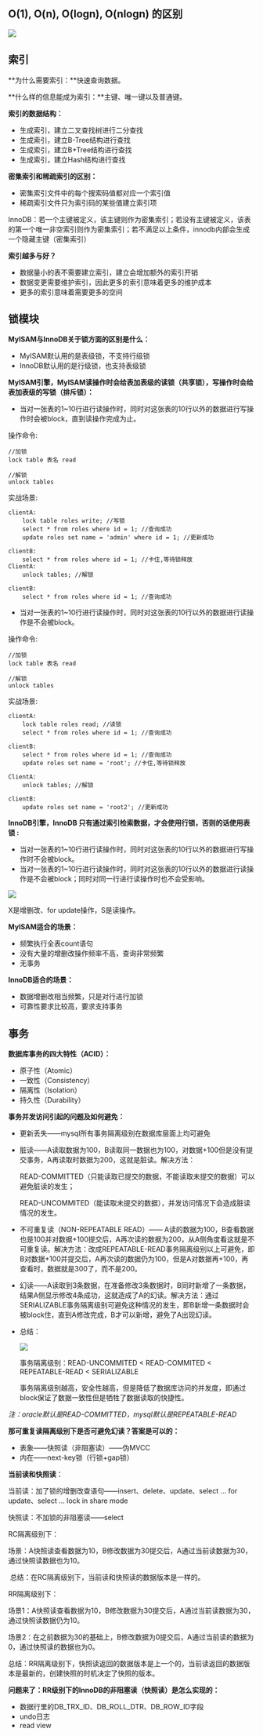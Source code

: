 ## O(1), O(n), O(logn), O(nlogn) 的区别

![](./images/20180928135003419.png)

## 索引

**为什么需要索引：**快速查询数据。

**什么样的信息能成为索引：**主键、唯一键以及普通键。

**索引的数据结构：**

- 生成索引，建立二叉查找树进行二分查找
- 生成索引，建立B-Tree结构进行查找
- 生成索引，建立B+Tree结构进行查找
- 生成索引，建立Hash结构进行查找

**密集索引和稀疏索引的区别：**

- 密集索引文件中的每个搜索码值都对应一个索引值
- 稀疏索引文件只为索引码的某些值建立索引项

InnoDB：若一个主键被定义，该主键则作为密集索引；若没有主键被定义，该表的第一个唯一非空索引则作为密集索引；若不满足以上条件，innodb内部会生成一个隐藏主键（密集索引）

**索引越多与好？**

- 数据量小的表不需要建立索引，建立会增加额外的索引开销
- 数据变更需要维护索引，因此更多的索引意味着更多的维护成本
- 更多的索引意味着需要更多的空间

## 锁模块

**MyISAM与InnoDB关于锁方面的区别是什么：**

- MyISAM默认用的是表级锁，不支持行级锁
- InnoDB默认用的是行级锁，也支持表级锁

**MyISAM引擎，MyISAM读操作时会给表加表级的读锁（共享锁），写操作时会给表加表级的写锁（排斥锁）：**

- 当对一张表的1~10行进行读操作时，同时对这张表的10行以外的数据进行写操作时会被block，直到读操作完成为止。

 操作命令: 

```
//加锁
lock table 表名 read

//解锁
unlock tables
```

 实战场景: 

```
clientA: 
    lock table roles write; //写锁
    select * from roles where id = 1; //查询成功
    update roles set name = 'admin' where id = 1; //更新成功

clientB: 
    select * from roles where id = 1; //卡住,等待锁释放
ClientA:
    unlock tables; //解锁
    
clientB: 
    select * from roles where id = 1; //查询成功
```

- 当对一张表的1~10行进行读操作时，同时对这张表的10行以外的数据进行读操作是不会被block。

 操作命令: 

```
//加锁
lock table 表名 read

//解锁
unlock tables
```

 实战场景: 

```
clientA: 
    lock table roles read; //读锁
    select * from roles where id = 1; //查询成功

clientB: 
    select * from roles where id = 1; //查询成功
    update roles set name = 'root'; //卡住,等待锁释放
    
ClientA:
    unlock tables; //解锁
    
clientB: 
    update roles set name = 'root2'; //更新成功
```

**InnoDB引擎，InnoDB 只有通过索引检索数据，才会使用行锁，否则的话使用表锁 :**

- 当对一张表的1~10行进行读操作时，同时对这张表的10行以外的数据进行写操作时不会被block。
- 当对一张表的1~10行进行读操作时，同时对这张表的10行以外的数据进行读操作是不会被block；同时对同一行进行读操作时也不会受影响。

![](.\images\1574178093(1).jpg)

X是增删改、for update操作，S是读操作。

**MyISAM适合的场景：**

- 频繁执行全表count语句
- 没有大量的增删改操作频率不高，查询非常频繁
- 无事务

**InnoDB适合的场景：**

- 数据增删改相当频繁，只是对行进行加锁
- 可靠性要求比较高，要求支持事务

## 事务

**数据库事务的四大特性（ACID）：**

- 原子性（Atomic）
- 一致性（Consistency）
- 隔离性（Isolation）
- 持久性（Durability）

**事务并发访问引起的问题及如何避免：**

- 更新丢失——mysql所有事务隔离级别在数据库层面上均可避免

- 脏读——A读取数据为100，B读取同一数据也为100，对数据+100但是没有提交事务，A再读取时数据为200，这就是脏读。解决方法：

  ​	READ-COMMITTED（只能读取已提交的数据，不能读取未提交的数据）可以避免脏读的发生；  

  ​    READ-UNCOMMITED（能读取未提交的数据），并发访问情况下会造成脏读情况的发生。

- 不可重复读（NON-REPEATABLE READ）—— A读的数据为100，B查看数据也是100并对数据+100提交后，A再次读的数据为200，从A侧角度看这就是不可重复读。解决方法：改成REPEATABLE-READ事务隔离级别以上可避免，即B对数据+100并提交后，A再次读的数据仍为100，但是A对数据再+100，再查看时，数据就是300了，而不是200。

- 幻读——A读取到3条数据，在准备修改3条数据时，B同时新增了一条数据，结果A侧显示修改4条成功，这就造成了A的幻读。解决方法：通过SERIALIZABLE事务隔离级别可避免这种情况的发生，即B新增一条数据时会被block住，直到A修改完成，B才可以新增，避免了A出现幻读。

- 总结：

  ![](.\images\1574299120(1).jpg)
  
  事务隔离级别：READ-UNCOMMITED < READ-COMMITED < REPEATABLE-READ < SERIALIZABLE
  
  事务隔离级别越高，安全性越高，但是降低了数据库访问的并发度，即通过block保证了数据一致性但是牺牲了数据读取的快捷性。

*注：oracle默认是READ-COMMITTED，mysql默认是REPEATABLE-READ*

**那可重复读隔离级别下是否可避免幻读？答案是可以的：**

- 表象——快照读（非阻塞读）——伪MVCC
- 内在——next-key锁（行锁+gap锁）

**当前读和快照读**：

当前读：加了锁的增删改查语句——insert、delete、update、select ... for update、select ... lock in share 		mode

快照读：不加锁的非阻塞读——select

RC隔离级别下：

​	场景：A快照读查看数据为10，B修改数据为30提交后，A通过当前读数据为30，通过快照读数据也为10。

​	总结：在RC隔离级别下，当前读和快照读的数据版本是一样的。

RR隔离级别下：

​	场景1：A快照读查看数据为10，B修改数据为30提交后，A通过当前读数据为30，通过快照读数据仍为10。

​	场景2：在之前数据为30的基础上，B修改数据为0提交后，A通过当前读的数据为0，通过快照读的数据也为0。

​	总结：RR隔离级别下，快照读返回的数据版本是上一个的，当前读返回的数据版本是最新的，创建快照的时机决定了快照的版本。

**问题来了：RR级别下的InnoDB的非阻塞读（快照读）是怎么实现的：**

- 数据行里的DB_TRX_ID、DB_ROLL_DTR、DB_ROW_ID字段
- undo日志
- read view

